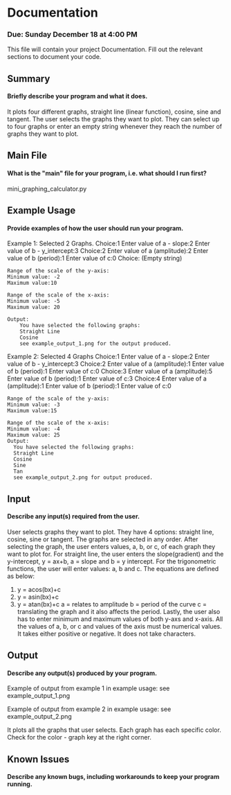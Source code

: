  # Documentation
### Due: Sunday December 18 at 4:00 PM

This file will contain your project Documentation. Fill out the relevant sections to document your code.

## Summary
#### Briefly describe your program and what it does.
It plots four different graphs, straight line (linear function), cosine, sine and tangent. The user selects the graphs they want to plot. They can select up to four graphs or enter an empty string whenever they reach the number of graphs they want to plot.

## Main File
#### What is the "main" file for your program, i.e. what should I run first?
mini_graphing_calculator.py

## Example Usage
#### Provide examples of how the user should run your program.
Example 1: Selected 2 Graphs.
    Choice:1
    Enter value of a - slope:2
    Enter value of b - y_intercept:3
    Choice:2
    Enter value of a (amplitude):2
    Enter value of b (period):1
    Enter value of c:0
    Choice: (Empty string)
    
    Range of the scale of the y-axis:
    Minimum value: -2
    Maximum value:10
    
    Range of the scale of the x-axis:
    Minimum value: -5
    Maximum value: 20
    
    Output:
        You have selected the following graphs:
        Straight Line
        Cosine
        see example_output_1.png for the output produced. 

Example 2: Selected 4 Graphs
    Choice:1 
    Enter value of a - slope:2
    Enter value of b - y_intercept:3
    Choice:2
    Enter value of a (amplitude):1
    Enter value of b (period):1
    Enter value of c:0
    Choice:3
    Enter value of a (amplitude):5
    Enter value of b (period):1
    Enter value of c:3
    Choice:4
    Enter value of a (amplitude):1
    Enter value of b (period):1
    Enter value of c:0
    
    Range of the scale of the y-axis:
    Minimum value: -3
    Maximum value:15
    
    Range of the scale of the x-axis:
    Minimum value: -4
    Maximum value: 25
    Output: 
      You have selected the following graphs:
      Straight Line
      Cosine
      Sine
      Tan
      see example_output_2.png for output produced. 

## Input
#### Describe any input(s) required from the user.
User selects graphs they want to plot. They have 4 options: straight line, cosine, sine or tangent. The graphs are selected in any order. After selecting the graph, the user enters values, a, b, or c, of each graph they want to plot for. 
For straight line, the user enters the slope(gradient) and the y-intercept, y = ax+b, a = slope and b = y intercept.
For the trigonometric functions, the user will enter values: a, b and c. The equations are defined as below: 
1. y = acos(bx)+c
2. y = asin(bx)+c
3. y = atan(bx)+c
   a = relates to amplitude
   b = period of the curve
   c = translating the graph and it also affects the period.
Lastly, the user also has to enter minimum and maximum values of both y-axs and x-axis.
All the values of a, b, or c  and  values of the axis must be numerical values. It takes either positive or negative. It does not take characters. 
   
## Output
#### Describe any output(s) produced by your program.
Example of output from example 1 in example usage: see example_output_1.png

Example of output from example 2 in example usage: see example_output_2.png

It plots all the graphs that user selects. Each graph has each specific color. Check for the color - graph key at the right corner.

## Known Issues
#### Describe any known bugs, including workarounds to keep your program running.

